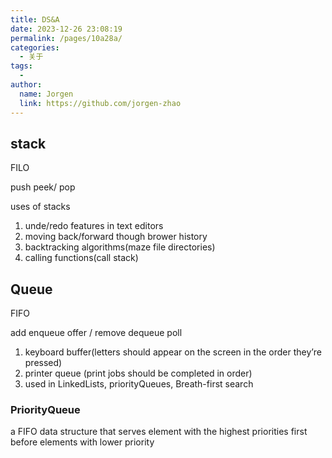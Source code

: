 ```yaml
---
title: DS&A
date: 2023-12-26 23:08:19
permalink: /pages/10a28a/
categories:
  - 关于
tags:
  - 
author: 
  name: Jorgen
  link: https://github.com/jorgen-zhao
---
```

## stack

FILO 

push peek/ pop

uses of stacks

1. unde/redo features in text editors
2. moving back/forward though brower history
3. backtracking algorithms(maze file directories)
4. calling functions(call stack)

## Queue

FIFO

add enqueue offer / remove dequeue poll

1. keyboard buffer(letters should appear on the screen in the order they’re pressed)
2. printer queue (print jobs should be completed in order)
3. used in LinkedLists, priorityQueues, Breath-first search

### PriorityQueue

a FIFO data structure that serves element with the highest priorities first before elements with lower priority